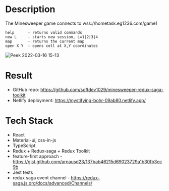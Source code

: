 # Description

The Minesweeper game connects to wss://hometask.eg1236.com/game1

```
help      - returns valid commands
new L     - starts new session, L=1|2|3|4
map       - returns the current map
open X Y  - opens cell at X,Y coordinates
```

![Peek 2022-03-16 15-13](https://user-images.githubusercontent.com/43288800/158598299-66faeb2c-145f-45cc-9913-9db1931888ea.gif)

# Result

- GitHub repo: https://github.com/softdev1029/minesweeper-redux-saga-toolkit
- Netlify deployment: https://mystifying-bohr-09ab80.netlify.app/

# Tech Stack

- React
- Material-ui, css-in-js
- TypeScript
- Redux + Redux-saga + Redux Toolkit
- feature-first approach - https://gist.github.com/arnausd23/137bab46215d69023729a1b30fb3ec9b
- Jest tests
- redux saga event channel - https://redux-saga.js.org/docs/advanced/Channels/
